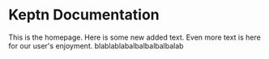 # Keptn Documentation

This is the homepage.
Here is some new added text.
Even more text is here for our user's enjoyment.
blablablabalbalbalbalbalab
